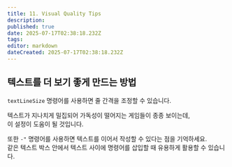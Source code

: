 ```yaml
---
title: 11. Visual Quality Tips
description: 
published: true
date: 2025-07-17T02:38:18.232Z
tags: 
editor: markdown
dateCreated: 2025-07-17T02:38:18.232Z
---
```


## 텍스트를 더 보기 좋게 만드는 방법

`textLineSize` 명령어를 사용하면 줄 간격을 조정할 수 있습니다.   

텍스트가 지나치게 밀집되어 가독성이 떨어지는 게임들이 종종 보이는데,  
이 설정이 도움이 될 것입니다.  
  
또한 `-"` 명령어를 사용하면 텍스트를 이어서 작성할 수 있다는 점을 기억하세요.  
같은 텍스트 박스 안에서 텍스트 사이에 명령어를 삽입할 때 유용하게 활용할 수 있습니다.